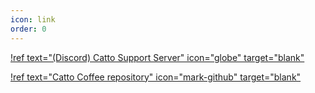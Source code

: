 ```yaml
---
icon: link
order: 0
---
```


[!ref text="(Discord) Catto Support Server" icon="globe" target="blank"](https://discord.com/invite/z2agftzTyp/)

[!ref text="Catto Coffee repository" icon="mark-github" target="blank"](https://github.com/CattoBot/Catto-Coffee)